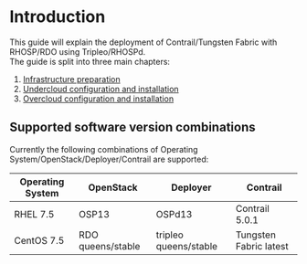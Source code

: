 # Introduction

This guide will explain the deployment of Contrail/Tungsten Fabric with RHOSP/RDO using Tripleo/RHOSPd.    
The guide is split into three main chapters:    

1. [Infrastructure preparation](infrastructure.md)
2. [Undercloud configuration and installation](undercloud.md)
3. [Overcloud configuration and installation](overcloud.md)

## Supported software version combinations
Currently the following combinations of Operating System/OpenStack/Deployer/Contrail are supported:

| Operating System  | OpenStack         | Deployer              | Contrail               |
| ----------------- | ----------------- | --------------------- | ---------------------- |
| RHEL 7.5          | OSP13             | OSPd13                | Contrail 5.0.1         |
| CentOS 7.5        | RDO queens/stable | tripleo queens/stable | Tungsten Fabric latest |
